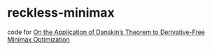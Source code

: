 # reckless-minimax
code for [On the Application of Danskin’s Theorem to Derivative-Free Minimax Optimization](https://arxiv.org/pdf/1805.06322.pdf)

